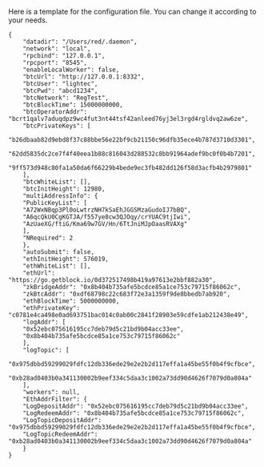 Here is a template for the configuration file. You can change it according to your needs.

    {
        "datadir": "/Users/red/.daemon",
        "network": "local",
        "rpcbind": "127.0.0.1",
        "rpcport": "8545",
        "enableLocalWorker": false,
        "btcUrl": "http://127.0.0.1:8332",
        "btcUser": "lightec",
        "btcPwd": "abcd1234",
        "btcNetwork": "RegTest",
        "btcBlockTime": 15000000000,
        "btcOperatorAddr": "bcrt1qalv7aduqdpz9wc4fut3nt44tsf42anleed76yj3el3rgd4rgldvq2aw6ze",
        "btcPrivateKeys": [
        "b26dbaab82d9ebd8f37c88bbe56e22bf9cb21150c96dfb35ece4b787d3710d3301",
        "62dd5835dc2ce7f4f40eea1b88c816043d288532c8bb91964adef9bc0f0b4b7201",
        "9ff573d948c80fa1a50da6f66229b4bede9ec3fb482dd126f58d3acfb4b2979801"
        ],
        "btcWhiteList": [],
        "btcInitHeight": 12980,
        "multiAddressInfo": {
        "PublicKeyList": [
        "A72WxNBqp3Pl0oLwtrzNH7kSaEhJGGSMzaGudoIJ7bBQ",
        "A6qcQkU0CgKGTJA/f557ye8cw3QJOqy/crYUAC9tjIwi",
        "AzUaeXG/ftiG/Kma69w7GV/Hn/6TtJniMJpOaasRVAXg"
        ],
        "NRequired": 2
        },
        "autoSubmit": false,
        "ethInitHeight": 576019,
        "ethWhiteList": [],
        "ethUrl": "https://go.getblock.io/0d372517498b419a97613e2bbf882a30",
        "zkBridgeAddr": "0x8b404b735afe5bcdce85a1ce753c79715f86062c",
        "zkBtcAddr": "0xdf68798c22c683f72e3a1359f9de8bbedb7ab920",
        "ethBlockTime": 5000000000,
        "ethPrivateKey": "c0781e4ca498e0ad693751bac014c0ab00c2841f28903e59cdfe1ab212438e49",
        "logAddr": [
        "0x52ebc075616195cc7deb79d5c21bd9b04acc33ee",
        "0x8b404b735afe5bcdce85a1ce753c79715f86062c"
        ],
        "logTopic": [
        "0x975dbbd59299029fdfc12db336ede29e2e2b2d117effa1a45be55f0b4f9cfbce",
        "0xb28ad0403b0a341130002b9eef334c5daa3c1002a73dd90d4626f7079d0a804a"
        ],
        "workers": null,
        "EthAddrFilter": {
        "LogDepositAddr": "0x52ebc075616195cc7deb79d5c21bd9b04acc33ee",
        "LogRedeemAddr": "0x8b404b735afe5bcdce85a1ce753c79715f86062c",
        "LogTopicDepositAddr": "0x975dbbd59299029fdfc12db336ede29e2e2b2d117effa1a45be55f0b4f9cfbce",
        "LogTopicRedeemAddr": "0xb28ad0403b0a341130002b9eef334c5daa3c1002a73dd90d4626f7079d0a804a"
        }
    } 
